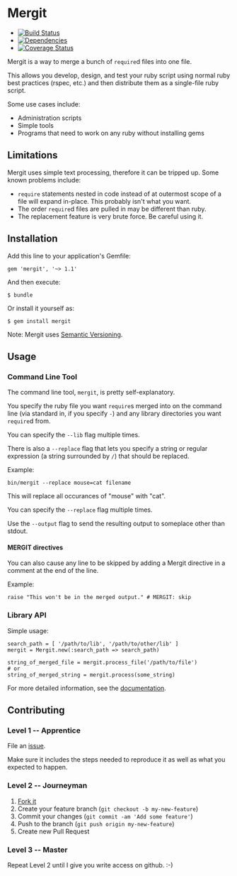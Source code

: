 # Mergit

* [![Build Status](https://secure.travis-ci.org/docwhat/mergit.png)](http://travis-ci.org/docwhat/mergit)
* [![Dependencies](https://gemnasium.com/docwhat/mergit.png)](https://gemnasium.com/docwhat/mergit)
* [![Coverage Status](https://coveralls.io/repos/docwhat/mergit/badge.png?branch=master)](https://coveralls.io/r/docwhat/mergit)

Mergit is a way to merge a bunch of `require`d files into one file.

This allows you develop, design, and test your ruby script using normal ruby best practices (rspec, etc.) and then
distribute them as a single-file ruby script.

Some use cases include:

* Administration scripts
* Simple tools
* Programs that need to work on any ruby without installing gems

## Limitations

Mergit uses simple text processing, therefore it can be tripped up.  Some known problems include:

* `require` statements nested in code instead of at outermost scope of a file will expand in-place. This probably isn't what you want.
* The order `require`d files are pulled in may be different than ruby.
* The replacement feature is very brute force.  Be careful using it.

## Installation

Add this line to your application's Gemfile:

    gem 'mergit', '~> 1.1'

And then execute:

    $ bundle

Or install it yourself as:

    $ gem install mergit

Note: Mergit uses [Semantic Versioning](http://semver.org/).

## Usage

### Command Line Tool

The command line tool, `mergit`, is pretty self-explanatory.

You specify the ruby file you want `require`s merged into on the command line (via standard in, if you specify `-`) and any library directories
you want `require`d from.

You can specify the `--lib` flag multiple times.

There is also a `--replace` flag that lets you specify a string or regular expression (a string surrounded by `/`) that should be replaced.

Example:

    bin/mergit --replace mouse=cat filename

This will replace all occurances of "mouse" with "cat".

You can specify the `--replace` flag multiple times.

Use the `--output` flag to send the resulting output to someplace other than stdout.

#### MERGIT directives

You can also cause any line to be skipped by adding a Mergit directive in a comment at the end of the line.

Example:

    raise "This won't be in the merged output." # MERGIT: skip

### Library API

Simple usage:

    search_path = [ '/path/to/lib', '/path/to/other/lib' ]
    mergit = Mergit.new(:search_path => search_path)

    string_of_merged_file = mergit.process_file('/path/to/file')
    # or
    string_of_merged_string = mergit.process(some_string)

For more detailed information, see the [documentation](http://rubydoc.info/gems/mergit/frames).

## Contributing

### Level 1 -- Apprentice

File an [issue](https://github.com/docwhat/mergit/issues).

Make sure it includes the steps needed to reproduce it as well as what you expected to happen.

### Level 2 -- Journeyman

1. [Fork it](https://help.github.com/articles/fork-a-repo)
2. Create your feature branch (`git checkout -b my-new-feature`)
3. Commit your changes (`git commit -am 'Add some feature'`)
4. Push to the branch (`git push origin my-new-feature`)
5. Create new Pull Request

### Level 3 -- Master

Repeat Level 2 until I give you write access on github. :-)

